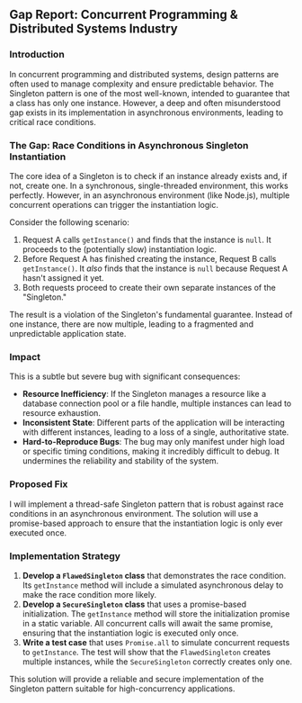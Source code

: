 ## Gap Report: Concurrent Programming & Distributed Systems Industry

### Introduction

In concurrent programming and distributed systems, design patterns are often used to manage complexity and ensure predictable behavior. The Singleton pattern is one of the most well-known, intended to guarantee that a class has only one instance. However, a deep and often misunderstood gap exists in its implementation in asynchronous environments, leading to critical race conditions.

### The Gap: Race Conditions in Asynchronous Singleton Instantiation

The core idea of a Singleton is to check if an instance already exists and, if not, create one. In a synchronous, single-threaded environment, this works perfectly. However, in an asynchronous environment (like Node.js), multiple concurrent operations can trigger the instantiation logic.

Consider the following scenario:
1.  Request A calls `getInstance()` and finds that the instance is `null`. It proceeds to the (potentially slow) instantiation logic.
2.  Before Request A has finished creating the instance, Request B calls `getInstance()`. It *also* finds that the instance is `null` because Request A hasn't assigned it yet.
3.  Both requests proceed to create their own separate instances of the "Singleton."

The result is a violation of the Singleton's fundamental guarantee. Instead of one instance, there are now multiple, leading to a fragmented and unpredictable application state.

### Impact

This is a subtle but severe bug with significant consequences:
*   **Resource Inefficiency**: If the Singleton manages a resource like a database connection pool or a file handle, multiple instances can lead to resource exhaustion.
*   **Inconsistent State**: Different parts of the application will be interacting with different instances, leading to a loss of a single, authoritative state.
*   **Hard-to-Reproduce Bugs**: The bug may only manifest under high load or specific timing conditions, making it incredibly difficult to debug. It undermines the reliability and stability of the system.

### Proposed Fix

I will implement a thread-safe Singleton pattern that is robust against race conditions in an asynchronous environment. The solution will use a promise-based approach to ensure that the instantiation logic is only ever executed once.

### Implementation Strategy

1.  **Develop a `FlawedSingleton` class** that demonstrates the race condition. Its `getInstance` method will include a simulated asynchronous delay to make the race condition more likely.
2.  **Develop a `SecureSingleton` class** that uses a promise-based initialization. The `getInstance` method will store the initialization promise in a static variable. All concurrent calls will await the same promise, ensuring that the instantiation logic is executed only once.
3.  **Write a test case** that uses `Promise.all` to simulate concurrent requests to `getInstance`. The test will show that the `FlawedSingleton` creates multiple instances, while the `SecureSingleton` correctly creates only one.

This solution will provide a reliable and secure implementation of the Singleton pattern suitable for high-concurrency applications.
